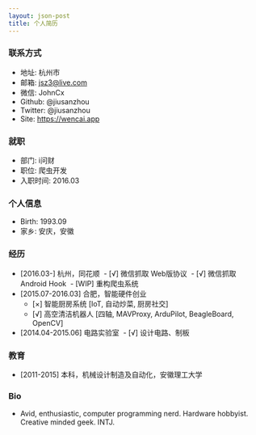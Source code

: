 ```yaml
---
layout: json-post
title: 个人简历
---
```


### 联系方式

- 地址: 杭州市
- 邮箱: jsz3@live.com
- 微信: JohnCx
- Github: @jiusanzhou
- Twitter: @jiusanzhou
- Site: https://wencai.app

### 就职

- 部门: i问财
- 职位: 爬虫开发
- 入职时间: 2016.03

### 个人信息

- Birth: 1993.09
- 家乡: 安庆，安徽

### 经历

- [2016.03-] 杭州，同花顺
  - [√] 微信抓取 Web版协议
  - [√] 微信抓取 Android Hook
  - [WIP] 重构爬虫系统
- [2015.07-2016.03] 合肥，智能硬件创业
  - [×] 智能厨房系统 [IoT, 自动炒菜, 厨房社交]
  - [√] 高空清洁机器人 [四轴, MAVProxy, ArduPilot, BeagleBoard, OpenCV]
- [2014.04-2015.06] 电路实验室
  - [√] 设计电路、制板

### 教育

- [2011-2015] 本科，机械设计制造及自动化，安徽理工大学

### Bio

- Avid, enthusiastic, computer programming nerd. Hardware hobbyist. Creative minded geek. INTJ.
